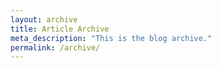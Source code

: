 ```yaml
---
layout: archive
title: Article Archive
meta_description: "This is the blog archive."
permalink: /archive/
---
```





